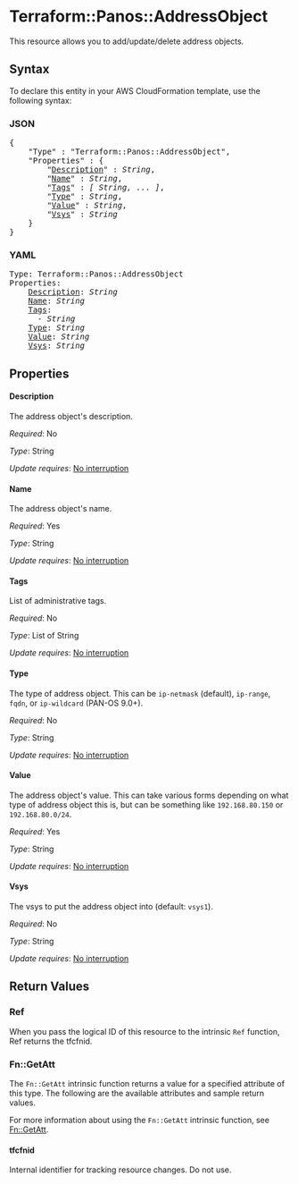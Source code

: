 # Terraform::Panos::AddressObject

This resource allows you to add/update/delete address objects.

## Syntax

To declare this entity in your AWS CloudFormation template, use the following syntax:

### JSON

<pre>
{
    "Type" : "Terraform::Panos::AddressObject",
    "Properties" : {
        "<a href="#description" title="Description">Description</a>" : <i>String</i>,
        "<a href="#name" title="Name">Name</a>" : <i>String</i>,
        "<a href="#tags" title="Tags">Tags</a>" : <i>[ String, ... ]</i>,
        "<a href="#type" title="Type">Type</a>" : <i>String</i>,
        "<a href="#value" title="Value">Value</a>" : <i>String</i>,
        "<a href="#vsys" title="Vsys">Vsys</a>" : <i>String</i>
    }
}
</pre>

### YAML

<pre>
Type: Terraform::Panos::AddressObject
Properties:
    <a href="#description" title="Description">Description</a>: <i>String</i>
    <a href="#name" title="Name">Name</a>: <i>String</i>
    <a href="#tags" title="Tags">Tags</a>: <i>
      - String</i>
    <a href="#type" title="Type">Type</a>: <i>String</i>
    <a href="#value" title="Value">Value</a>: <i>String</i>
    <a href="#vsys" title="Vsys">Vsys</a>: <i>String</i>
</pre>

## Properties

#### Description

The address object's description.

_Required_: No

_Type_: String

_Update requires_: [No interruption](https://docs.aws.amazon.com/AWSCloudFormation/latest/UserGuide/using-cfn-updating-stacks-update-behaviors.html#update-no-interrupt)

#### Name

The address object's name.

_Required_: Yes

_Type_: String

_Update requires_: [No interruption](https://docs.aws.amazon.com/AWSCloudFormation/latest/UserGuide/using-cfn-updating-stacks-update-behaviors.html#update-no-interrupt)

#### Tags

List of administrative tags.

_Required_: No

_Type_: List of String

_Update requires_: [No interruption](https://docs.aws.amazon.com/AWSCloudFormation/latest/UserGuide/using-cfn-updating-stacks-update-behaviors.html#update-no-interrupt)

#### Type

The type of address object.  This can be `ip-netmask`
(default), `ip-range`, `fqdn`, or `ip-wildcard` (PAN-OS 9.0+).

_Required_: No

_Type_: String

_Update requires_: [No interruption](https://docs.aws.amazon.com/AWSCloudFormation/latest/UserGuide/using-cfn-updating-stacks-update-behaviors.html#update-no-interrupt)

#### Value

The address object's value.  This can take various
forms depending on what type of address object this is, but can be something
like `192.168.80.150` or `192.168.80.0/24`.

_Required_: Yes

_Type_: String

_Update requires_: [No interruption](https://docs.aws.amazon.com/AWSCloudFormation/latest/UserGuide/using-cfn-updating-stacks-update-behaviors.html#update-no-interrupt)

#### Vsys

The vsys to put the address object into (default:
`vsys1`).

_Required_: No

_Type_: String

_Update requires_: [No interruption](https://docs.aws.amazon.com/AWSCloudFormation/latest/UserGuide/using-cfn-updating-stacks-update-behaviors.html#update-no-interrupt)

## Return Values

### Ref

When you pass the logical ID of this resource to the intrinsic `Ref` function, Ref returns the tfcfnid.

### Fn::GetAtt

The `Fn::GetAtt` intrinsic function returns a value for a specified attribute of this type. The following are the available attributes and sample return values.

For more information about using the `Fn::GetAtt` intrinsic function, see [Fn::GetAtt](https://docs.aws.amazon.com/AWSCloudFormation/latest/UserGuide/intrinsic-function-reference-getatt.html).

#### tfcfnid

Internal identifier for tracking resource changes. Do not use.

